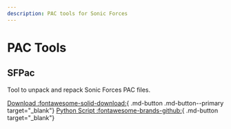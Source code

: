 ```yaml
---
description: PAC tools for Sonic Forces
---
```

# PAC Tools

## SFPac
Tool to unpack and repack Sonic Forces PAC files.

[Download :fontawesome-solid-download:](https://drive.google.com/file/d/1kunzqJIsz5Tzr5zmHb-AaC2Bj516nJoT/view?usp=drivesdk){ .md-button .md-button--primary target="_blank"}
[Python Script :fontawesome-brands-github:](https://gist.github.com/blueskythlikesclouds/887d227301dd3c0ea3c62ab6984388cc){ .md-button target="_blank"}